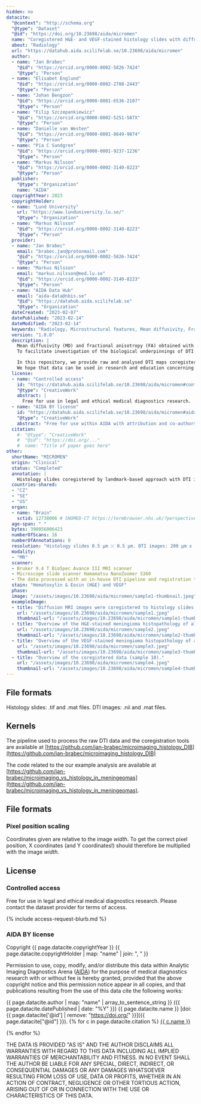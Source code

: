 ```yaml
---
hidden: no
datacite:
  "@context": "http://schema.org"
  "@type": "Dataset"
  "@id": "https://doi.org/10.23698/aida/micromen"
  name: "Coregistered H&E- and VEGF-stained histology slides with diffusion tensor imaging data at 200 μm resolution in meningioma tumors"
  about: "Radiology"
  url: "https://datahub.aida.scilifelab.se/10.23698/aida/micromen"
  author:
  - name: "Jan Brabec"
    "@id": "https://orcid.org/0000-0002-5826-7424"
    "@type": "Person"
  - name: "Elisabet Englund"
    "@id": "https://orcid.org/0000-0002-2708-2443"
    "@type": "Person"
  - name: "Johan Bengzon"
    "@id": "https://orcid.org/0000-0001-6536-2107"
    "@type": "Person"
  - name: "Filip Szczepankiewicz"
    "@id": "https://orcid.org/0000-0002-5251-587X"
    "@type": "Person"
  - name: "Danielle van Westen"
    "@id": "https://orcid.org/0000-0001-8649-9874"
    "@type": "Person"
  - name: "Pia C Sundgren"
    "@id": "https://orcid.org/0000-0001-9237-1236"
    "@type": "Person"
  - name: "Markus Nilsson"
    "@id": "https://orcid.org/0000-0002-3140-8223"
    "@type": "Person"
  publisher:
    "@type": "Organization"
    name: "AIDA"
  copyrightYear: 2023
  copyrightHolder:
  - name: "Lund University"
    url: "https://www.lunduniversity.lu.se/"
    "@type": "Organization"
  - name: "Markus Nilsson"
    "@id": "https://orcid.org/0000-0002-3140-8223"
    "@type": "Person"
  provider:
  - name: "Jan Brabec"
    email: "brabec.jan@protonmail.com"
    "@id": "https://orcid.org/0000-0002-5826-7424"
    "@type": "Person"
  - name: "Markus Nilsson"
    email: "markus.nilsson@med.lu.se"
    "@id": "https://orcid.org/0000-0002-3140-8223"
    "@type": "Person"
  - name: "AIDA Data Hub"
    email: "aida-data@nbis.se"
    "@id": "https://datahub.aida.scilifelab.se"
    "@type": "Organization"
  dateCreated: "2023-02-07"
  datePublished: "2023-02-14"
  dateModified: "2023-02-14"
  keywords: "Radiology, Microstructural features, Mean diffusivity, Fractional anisotropy, cCell density, Cellularity, Meningioma, Coregistration, Hematoxylin & eosin, VEGF"
  version: "1.0.0"
  description: |
    Mean diffusivity (MD) and fractional anisotropy (FA) obtained with diffusion tensor imaging (DTI) have been associated with cell density and tissue anisotropy across tumors, but these associations have been challenged at the microscopic level and several additional histological features have been suggested as contributing to MD and FA.
    To facilitate investigation of the biological underpinnings of DTI parameters, we performed ex-vivo dMRI at 200 μm isotropic resolution on 16 excised meningioma tumor samples. The samples together span a variety of microstructural features: six different meningioma types and two different grades. Diffusion tensor imaging (DTI) was used to produce maps such as MD, FA, in-plane FA (FAIP), axial diffusivity (AD) or radial diffusivity (RD). The maps were coregistered to H&E (hematoxylin & eosin) and VEGF-stained histological slides.

    In this repository, we provide raw and analysed DTI maps coregistered to H&E- and VEGF-stained histology slides, as well as an example analysis of the data that aims to quantify the degree to which cell density (CD), structure anisotropy (SA), as determined from histology, in comparison with convolutional neural network (CNN) account for the intra-tumor variability of MD and FAIP in meningioma tumors. The pipeline used to process the raw DTI data and the coregistration tools are hosted by [GitHub](https://github.com/jan-brabec/microimaging_histology_DIB) and the code related to the our example analysis are available [here](https://github.com/jan-brabec/microimaging_vs_histology_in_meningeomas). Please refer and cite our two journal articles mentioned in the section References below for further information on the processing and if you find this data useful.
    We hope that data can be used in research and education concerning the link between the meningioma microstructure and parameters obtained by diffusion MRI.
  license:
  - name: "Controlled access"
    id: "https://datahub.aida.scilifelab.se/10.23698/aida/micromen#controlled-access"
    "@type": "CreativeWork"
    abstract: |
      Free for use in legal and ethical medical diagnostics research.
  - name: "AIDA BY license"
    id: "https://datahub.aida.scilifelab.se/10.23698/aida/micromen#aida-by-license"
    "@type": "CreativeWork"
    abstract: "Free for use within AIDA with attribution and co-authorship."
  citation:
    #- "@type": "CreativeWork"
    #  "@id": "https://doi.org/..."
    #  name: "Title of paper goes here"
other:
  shortName: "MICROMEN"
  origin: "Clinical"
  status: "Completed"
  annotation: |
    Histology slides coregistered by landmark-based approach with DTI images of meningioma tumor samples.
  countries-shared:
  - "CZ"
  - "SE"
  - "US"
  organ:
  - name: "Brain"
    sctid: 12738006 # SNOMED-CT https://termbrowser.nhs.uk/?perspective=full&conceptId1=%s
  age-span: " "
  bytes: 390056006423
  numberOfScans: 16
  numberOfAnnotations: 0
  resolution: "Histology slides 0.5 µm ⤫ 0.5 µm. DTI images: 200 µm x 200 µm x 200 µm."
  modality: 
  - "MR"
  scanner: 
  - Bruker 9.4 T BioSpec Avance III MRI scanner
  - Microscope slide scanner Hamamatsu NanoZoomer S360
  - The data processed with an in-house DTI pipeline and registration tool available at repositories listed in Kernels
  stain: "Hematoxylin & Eosin (H&E) and VEGF"
  phase:
  image: "/assets/images/10.23698/aida/micromen/sample1-thumbnail.jpeg"
  exampleImage:
  - title: "Diffusion MRI images were coregistered to histology slides."
    url: "/assets/images/10.23698/aida/micromen/sample1.jpeg"
    thumbnail-url: "/assets/images/10.23698/aida/micromen/sample1-thumbnail.jpeg"
  - title: "Overview of the H&E-stained meningioma histopathology of all sixteen samples."
    url: "/assets/images/10.23698/aida/micromen/sample2.jpeg"
    thumbnail-url: "/assets/images/10.23698/aida/micromen/sample2-thumbnail.jpeg"
  - title: "Overview of the VEGF-stained meningioma histopathology of all sixteen samples."
    url: "/assets/images/10.23698/aida/micromen/sample3.jpeg"
    thumbnail-url: "/assets/images/10.23698/aida/micromen/sample3-thumbnail.jpeg"
  - title: "Overview of the coregistered data (sample 10)."
    url: "/assets/images/10.23698/aida/micromen/sample4.jpeg"
    thumbnail-url: "/assets/images/10.23698/aida/micromen/sample4-thumbnail.jpeg"
---
```

## File formats
Histology slides: .tif and .mat files.
DTI images: .nii and .mat files.

## Kernels
The pipeline used to process the raw DTI data and the coregistration tools are available at [https://github.com/jan-brabec/microimaging_histology_DIB](https://github.com/jan-brabec/microimaging_histology_DIB) 

The code related to the our example analysis are available at [https://github.com/jan-brabec/microimaging_vs_histology_in_meningeomas](https://github.com/jan-brabec/microimaging_vs_histology_in_meningeomas).

## File formats
### Pixel position scaling
Coordinates given are relative to the image *width*. To get the correct pixel
position, X coordinates (and Y coordinates!) should therefore be multiplied with
the image *width*.

## License
### Controlled access
Free for use in legal and ethical medical diagnostics research.
Please contact the dataset provider for terms of access.

{% include access-request-blurb.md %}

### AIDA BY license
Copyright
{{ page.datacite.copyrightYear }}
{{ page.datacite.copyrightHolder | map: "name" |  join: ", " }}

Permission to use, copy, modify, and/or distribute this data within Analytic
Imaging Diagnostics Arena ([AIDA](https://medtech4health.se/aida)) for the purpose
of medical diagnostics research with or without fee is hereby granted, provided that
the above copyright notice and this permission notice appear in all copies, and that
publications resulting from the use of this data cite the following works:

{{ page.datacite.author | map: "name" | array_to_sentence_string }}
({{ page.datacite.datePublished | date: "%Y" }})
{{ page.datacite.name }}
[doi:{{ page.datacite['@id'] | remove: "https://doi.org/" }}]({{ page.datacite["@id"] }}).
{% for c in page.datacite.citation %}
  [{{ c.name }}]({{c["@id"]}})

{% endfor %}

THE DATA IS PROVIDED "AS IS" AND THE AUTHOR DISCLAIMS ALL WARRANTIES WITH REGARD
TO THIS DATA INCLUDING ALL IMPLIED WARRANTIES OF MERCHANTABILITY AND FITNESS. IN
NO EVENT SHALL THE AUTHOR BE LIABLE FOR ANY SPECIAL, DIRECT, INDIRECT, OR
CONSEQUENTIAL DAMAGES OR ANY DAMAGES WHATSOEVER RESULTING FROM LOSS OF USE, DATA
OR PROFITS, WHETHER IN AN ACTION OF CONTRACT, NEGLIGENCE OR OTHER TORTIOUS
ACTION, ARISING OUT OF OR IN CONNECTION WITH THE USE OR CHARACTERISTICS OF THIS
DATA.
